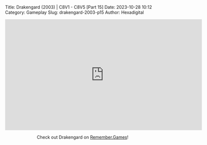 Title: Drakengard (2003) | C8V1 - C8V5 [Part 15]
Date: 2023-10-28 10:12
Category: Gameplay
Slug: drakengard-2003-p15
Author: Hexadigital

<center><iframe src="https://www.youtube.com/embed/EFk7BEBwIak?feature=oembed" allow="accelerometer; autoplay; encrypted-media; gyroscope; picture-in-picture" width="640" height="360" frameborder="0"></iframe>

Check out Drakengard on [Remember.Games](https://remember.games/game/2346/drakengard/)!</center>